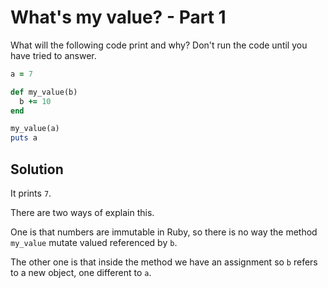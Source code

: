 # What's my value? - Part 1

What will the following code print and why? Don't run the code until you have tried to answer.

```ruby
a = 7

def my_value(b)
  b += 10
end

my_value(a)
puts a
```

## Solution

It prints ```7```.

There are two ways of explain this.

One is that numbers are immutable in Ruby, so there is no way the method ```my_value``` mutate valued referenced by ```b```.

The other one is that inside the method we have an assignment so ```b``` refers to a new object, one different to ```a```.
